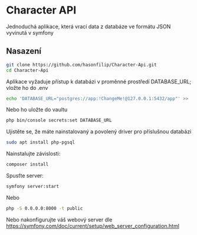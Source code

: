 # Character API
Jednoduchá aplikace, která vrací data z databáze ve formátu JSON vyvinutá v symfony 

## Nasazení

```bash
git clone https://github.com/hasonfilip/Character-Api.git
cd Character-Api
```

Aplikace vyžaduje přístup k databázi v proměnné prostředí DATABASE_URL; vložte ho do .env

```bash
echo 'DATABASE_URL="postgres://app:!ChangeMe!@127.0.0.1:5432/app"' >> .env
```

Nebo ho uložte do vaultu

```bash
php bin/console secrets:set DATABASE_URL
```

Ujistěte se, že máte nainstalovaný a povolený driver pro příslušnou databázi

```bash
sudo apt install php-pgsql
```

Nainstalujte závislosti:

```bash
composer install
```

Spusťte server:

```bash
symfony server:start
```

Nebo

```bash
php -S 0.0.0.0:8000 -t public
```

Nebo nakonfigurujte váš webový server dle https://symfony.com/doc/current/setup/web_server_configuration.html
